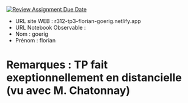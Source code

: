 [![Review Assignment Due Date](https://classroom.github.com/assets/deadline-readme-button-22041afd0340ce965d47ae6ef1cefeee28c7c493a6346c4f15d667ab976d596c.svg)](https://classroom.github.com/a/zNKu7jDa)

- URL site WEB : r312-tp3-florian-goerig.netlify.app
- URL Notebook Observable :
- Nom : goerig
- Prénom : florian

# Remarques : TP fait exeptionnellement en distancielle (vu avec M. Chatonnay)
